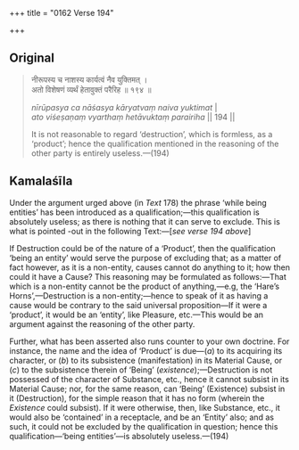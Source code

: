 +++
title = "0162 Verse 194"

+++
## Original 
>
> नीरूपस्य च नाशस्य कार्यत्वं नैव युक्तिमत् ।  
> अतो विशेषणं व्यर्थं हेतावुक्तं परैरिह ॥ १९४ ॥ 
>
> *nīrūpasya ca nāśasya kāryatvaṃ naiva yuktimat* \|  
> *ato viśeṣaṇaṃ vyarthaṃ hetāvuktaṃ parairiha* \|\| 194 \|\| 
>
> It is not reasonable to regard ‘destruction’, which is formless, as a ‘product’; hence the qualification mentioned in the reasoning of the other party is entirely useless.—(194)



## Kamalaśīla

Under the argument urged above (in *Text* 178) the phrase ‘while being entities’ has been introduced as a qualification;—this qualification is absolutely useless; as there is nothing that it can serve to exclude. This is what is pointed -out in the following Text:—[*see verse 194 above*]

If Destruction could be of the nature of a ‘Product’, then the qualification ‘being an entity’ would serve the purpose of excluding that; as a matter of fact however, as it is a non-entity, causes cannot do anything to it; how then could it have a Cause? This reasoning may be formulated as follows:—That which is a non-entity cannot be the product of anything,—e.g, the ‘Hare’s Horns’,—Destruction is a non-entity;—hence to speak of it as having a cause would be contrary to the said universal proposition—If it were a ‘product’, it would be an ‘entity’, like Pleasure, etc.—This would be an argument against the reasoning of the other party.

Further, what has been asserted also runs counter to your own doctrine. For instance, the name and the idea of ‘Product’ is due—(*a*) to its acquiring its character, or (*b*) to its subsistence (manifestation) in its Material Cause, or (*c*) to the subsistence therein of ‘Being’ (*existence*);—Destruction is not possessed of the character of Substance, etc., hence it cannot subsist in its Material Cause; nor, for the same reason, can ‘Being’ (Existence) subsist in it (Destruction), for the simple reason that it has no form (wherein the *Existence* could subsist). If it were otherwise, then, like Substance, etc., it would also be ‘contained’ in a receptacle, and be an ‘Entity’ also; and as such, it could not be excluded by the qualification in question; hence this qualification—‘being entities’—is absolutely useless.—(194)


